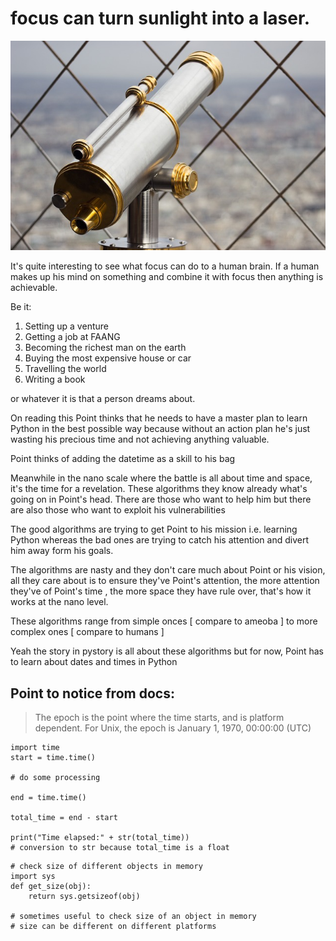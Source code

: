 # focus can turn sunlight into a laser. 


![focus][logo]

[logo]: focus.jpg "focus"


It's quite interesting to see what focus can do to a human 
brain. If a human makes up his mind on something and combine 
it with focus then anything is achievable. 

Be it: 
1. Setting up a venture
2. Getting a job at FAANG
3. Becoming the richest man on the earth
4. Buying the most expensive house or car 
5. Travelling the world 
6. Writing a book 

or whatever it is that a person dreams about. 

On reading this Point thinks that he needs to have a master plan to learn Python in the best possible way because without an action plan he's just wasting his precious time and not achieving anything valuable. 

Point thinks of adding the datetime as a skill to his bag

Meanwhile in the nano scale where the battle is all about time and space, it's the time for a revelation. 
These algorithms they know already what's going on in Point's head. There are those who want to help him but there are also those who want to exploit his vulnerabilities

The good algorithms are trying to get Point to his mission i.e. learning Python whereas the bad ones are trying to catch his attention and divert him away form his goals. 

The algorithms are nasty and they don't care much about Point or his vision, all they care about is to ensure they've Point's attention, the more attention they've of Point's time , the more space they have rule over, that's how it works at the nano level. 

These algorithms range from simple onces [ compare to ameoba ] to more complex ones [ compare to humans ]

Yeah the story in pystory is all about these algorithms but for 
now, Point has to learn about dates and times in Python 


## Point to notice from docs: 
> The epoch is the point where the time starts, and is platform dependent. For Unix, the epoch is January 1, 1970, 00:00:00 (UTC)

```
import time
start = time.time()

# do some processing 

end = time.time()

total_time = end - start 

print("Time elapsed:" + str(total_time))
# conversion to str because total_time is a float
```

```
# check size of different objects in memory
import sys
def get_size(obj):
    return sys.getsizeof(obj)

# sometimes useful to check size of an object in memory 
# size can be different on different platforms 
``` 

